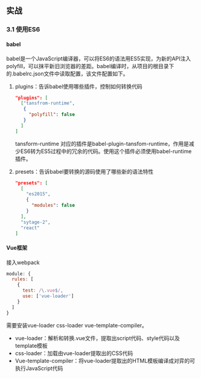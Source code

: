## 实战

### 3.1 使用ES6

#### babel

babel是一个JavaScript编译器，可以将ES6的语法用ES5实现，为新的API注入polyfill，可以抹平新旧浏览器的差距。babel编译时，从项目的根目录下的.babelrc.json文件中读取配置，该文件配置如下。

1. plugins：告诉babel使用哪些插件，控制如何转换代码

   ```json
   "plugins": [
     ["tansfrom-runtime",
      {
        "polyfill": false 
      }
     ]
   ]
   ```

   tansform-runtime 对应的插件是babel-plugin-tansfom-runtime，作用是减少ES6转为ES5过程中的冗余的代码。使用这个插件必须使用babel-runtime插件。

2. presets：告诉babel要转换的源码使用了哪些新的语法特性

   ```json
   "presets": [
     [
       "es2015",
       {
         "modules": false
       }
     ],
     "sytage-2",
     "react"
   ]
   ```

#### Vue框架

接入webpack

```javascript
module: {
  rules: [
    {
      test: /\.vue$/,
      use: ['vue-loader']
    }
  ]
}
```

需要安装vue-loader css-loader vue-template-compiler。

- vue-loader：解析和转换.vue文件，提取出script代码、style代码以及template模板
- css-loader：加载由vue-loader提取出的CSS代码
- Vue-template-compiler：将vue-loader提取出的HTML模板编译成对弈的可执行JavaScript代码